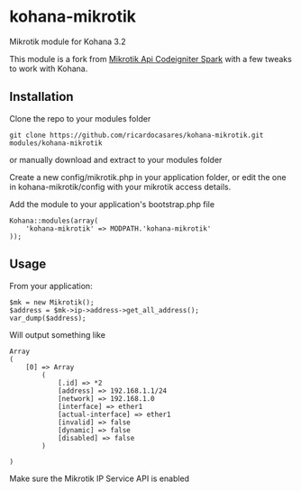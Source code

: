 kohana-mikrotik
===============

Mikrotik module for Kohana 3.2

This module is a fork from [Mikrotik Api Codeigniter Spark](http://getsparks.org/packages/mikrotik_api/show) with a few tweaks to work with Kohana.

## Installation

Clone the repo to your modules folder
	
    git clone https://github.com/ricardocasares/kohana-mikrotik.git modules/kohana-mikrotik
or manually download and extract to your modules folder

Create a new config/mikrotik.php in your application folder, or edit the one in kohana-mikrotik/config with your mikrotik access details.

Add the module to your application's bootstrap.php file
    
    Kohana::modules(array(
        'kohana-mikrotik' => MODPATH.'kohana-mikrotik'
    ));

## Usage

From your application:

    $mk = new Mikrotik();
    $address = $mk->ip->address->get_all_address();
    var_dump($address);

Will output something like

    Array
    (
        [0] => Array
            (
                [.id] => *2
                [address] => 192.168.1.1/24
                [network] => 192.168.1.0
                [interface] => ether1
                [actual-interface] => ether1
                [invalid] => false
                [dynamic] => false
                [disabled] => false
            )

    )

Make sure the Mikrotik IP Service API is enabled